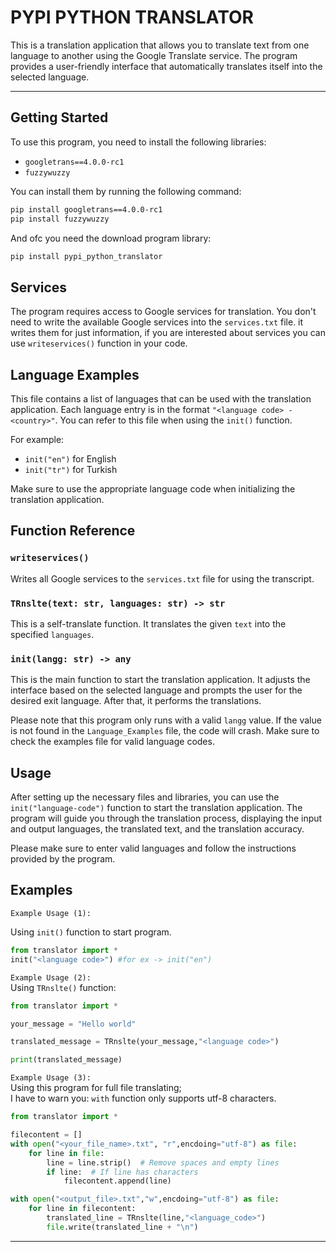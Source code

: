 # **PYPI PYTHON TRANSLATOR**
This is a translation application that allows you to translate text from one language to another using the Google Translate service. The program provides a user-friendly interface that automatically translates itself into the selected language.

---

## **Getting Started**

To use this program, you need to install the following libraries:

- `googletrans==4.0.0-rc1`
- `fuzzywuzzy`

You can install them by running the following command:

```bash
pip install googletrans==4.0.0-rc1
pip install fuzzywuzzy
```
And ofc you need the download program library:
```bash
pip install pypi_python_translator
```

## **Services**

The program requires access to Google services for translation. You don't need to write the available Google services into the `services.txt` file. it writes them for just information, if you are interested about services you can use `writeservices()` function in your code.

## **Language Examples**

This file contains a list of languages that can be used with the translation application. Each language entry is in the format `"<language code> - <country>"`. You can refer to this file when using the `init()` function.

For example:
- `init("en")` for English
- `init("tr")` for Turkish

Make sure to use the appropriate language code when initializing the translation application.


## **Function Reference**

### `writeservices()`

Writes all Google services to the `services.txt` file for using the transcript.

### `TRnslte(text: str, languages: str) -> str`

This is a self-translate function. It translates the given `text` into the specified `languages`.

### `init(langg: str) -> any`

This is the main function to start the translation application. It adjusts the interface based on the selected language and prompts the user for the desired exit language. After that, it performs the translations.

Please note that this program only runs with a valid `langg` value. If the value is not found in the `Language_Examples` file, the code will crash. Make sure to check the examples file for valid language codes.

## **Usage**

After setting up the necessary files and libraries, you can use the `init("language-code")` function to start the translation application. The program will guide you through the translation process, displaying the input and output languages, the translated text, and the translation accuracy.

Please make sure to enter valid languages and follow the instructions provided by the program.

## **Examples**
`Example Usage (1):`

Using `init()` function to start program.
```python
from translator import *
init("<language code>") #for ex -> init("en")
```
`Example Usage (2):`<br>
Using `TRnslte()` function:

```python
from translator import *

your_message = "Hello world"

translated_message = TRnslte(your_message,"<language code>")

print(translated_message)

```
`Example Usage (3):`<br>
Using this program for full file translating;<br>
I have to warn you: `with` function only supports utf-8 characters.

```python
from translator import *

filecontent = []
with open("<your_file_name>.txt", "r",encdoing="utf-8") as file:
    for line in file:
        line = line.strip()  # Remove spaces and empty lines  
        if line:  # If line has characters
            filecontent.append(line)

with open("<output_file>.txt","w",encdoing="utf-8") as file:
    for line in filecontent:
        translated_line = TRnslte(line,"<language_code>")
        file.write(translated_line + "\n")
```
---
